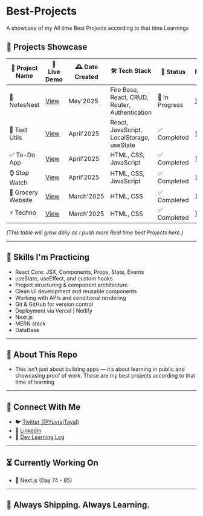 # Best-Projects

A showcase of my All time Best Projects according to that time Learnings

## 🚀 Projects Showcase

| 📁 Project Name    | 🔗 Live Demo                                                                              | 🕰️ Date Created | 🛠️ Tech Stack                                  | 📌 Status      | 📁 Folder Link                   |
| ------------------ | ----------------------------------------------------------------------------------------- | --------------- | ---------------------------------------------- | -------------- | -------------------------------- |
| 📓 NotesNest       | [View](https://notesnest-one.vercel.app/)                                                 | May'2025        | Fire Base, React, CRUD, Router, Authentication | 🚧 In Progress | [`link`](./projects/DevNotes)    |
| 📃 Text Utils      | [View](https://front-end-projects-theta.vercel.app/)                                      | April'2025      | React, JavaScript, LocalStorage, useState      | ✅ Completed   | [`link`](./projects/text-utils)  |
| ✅ To-Do App       | [View](https://YuvrajTayal1202.github.io/HTML-CSS-JS-Projects/projects/To-Do-list/)       | April'2025      | HTML, CSS, JavaScript                          | ✅ Completed   | [`link`](./projects/To-Do-list)  |
| ⌚ Stop Watch      | [View](https://YuvrajTayal1202.github.io/HTML-CSS-JS-Projects/projects/Stop-Watch/)       | April'2025      | HTML, CSS, JavaScript                          | ✅ Completed   | [`link`](./projects/Stop-Watch/) |
| 🧃 Grocery Website | [View](https://YuvrajTayal1202.github.io/HTML-CSS-JS-Projects/projects/Grocery)           | March'2025      | HTML, CSS                                      | ✅ Completed   | [`link`](./projects/Grocery)     |
| ⚡ Techno          | [View](https://YuvrajTayal1202.github.io/HTML-CSS-JS-Projects/projects/techno/index.html) | March'2025      | HTML, CSS                                      | ✅ Completed   | [`link`](./projects/techno)      |

_(This table will grow daily as I push more Real time best Projects here.)_

<!-- 🧪 Testing
🚧 In Progress -->

---

## 🧠 Skills I'm Practicing

- React Core: JSX, Components, Props, State, Events
- useState, useEffect, and custom hooks
- Project structuring & component architecture
- Clean UI development and reusable components
- Working with APIs and conditional rendering
- Git & GitHub for version control
- Deployment via Vercel | Netlify
- Next.js
- MERN stack
- DataBase

---

## 📌 About This Repo

- This isn’t just about building apps — it’s about learning in public and showcasing proof of work. These are my best projects according to that time of learning

---

## 🧵 Connect With Me

- 🐦 [Twitter (@YuvrajTayal)](https://x.com/YuvrajTayal)
- 💼 [LinkedIn](https://www.linkedin.com/in/yuvraj-tayal-7a3a48356/)
- 📓 [Dev Learning Log](https://github.com/YuvrajTayal1202/dev-learning-journey)

---

## ⏳ Currently Working On

- 🧩 Next.js (Day 74 - 85)

---

## 🏁 Always Shipping. Always Learning.
